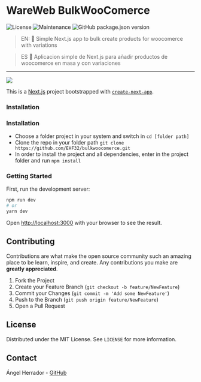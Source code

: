 # WareWeb BulkWooComerce

![License](https://img.shields.io/github/license/EHF32/bulkwoocomerce?color=yellow&style=flat-square)
![Maintenance](https://img.shields.io/maintenance/yes/2021?style=flat-square)
![GitHub package.json version](https://img.shields.io/github/package-json/v/ehf32/bulkwoocomerce?style=flat-square)

> EN: 🛒 Simple Next.js app to bulk create products for woocomerce with variations 

> ES 🛒 Aplicacion simple de Next.js para añadir productos de woocomerce en masa y con variaciones


---

<img  src="https://i.imgur.com/0cYRWJP.png" />


This is a [Next.js](https://nextjs.org/) project bootstrapped with [`create-next-app`](https://github.com/vercel/next.js/tree/canary/packages/create-next-app).


### **Installation**


### **Installation**
- Choose a folder project in your system and switch in `cd [folder path]`
- Clone the repo in your folder path `git clone https://github.com/EHF32/bulkwoocomerce.git`
- In order to install the project and all dependencies, enter in the project folder and run `npm install`

### **Getting Started**

First, run the development server:

```bash
npm run dev
# or
yarn dev
```

Open [http://localhost:3000](http://localhost:3000) with your browser to see the result.


## **Contributing**

Contributions are what make the open source community such an amazing place to be learn, inspire, and create. Any contributions you make are **greatly appreciated**.

1. Fork the Project
2. Create your Feature Branch (`git checkout -b feature/NewFeature`)
3. Commit your Changes (`git commit -m 'Add some NewFeature'`)
4. Push to the Branch (`git push origin feature/NewFeature`)
5. Open a Pull Request

## **License**

Distributed under the MIT License. See `LICENSE` for more information.

## **Contact**
Ángel Herrador - <a href="https://github.com/EHF32">GitHub</a>
